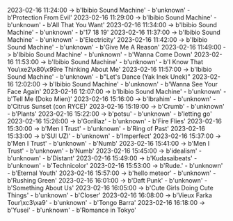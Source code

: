 2023-02-16 11:24:00 -> b'Ibibio Sound Machine' - b'unknown' - b'Protection From Evil'
2023-02-16 11:29:00 -> b'Ibibio Sound Machine' - b'unknown' - b'All That You Want'
2023-02-16 11:34:00 -> b'Ibibio Sound Machine' - b'unknown' - b'17 18 19'
2023-02-16 11:37:00 -> b'Ibibio Sound Machine' - b'unknown' - b'Electricity'
2023-02-16 11:42:00 -> b'Ibibio Sound Machine' - b'unknown' - b'Give Me A Reason'
2023-02-16 11:49:00 -> b'Ibibio Sound Machine' - b'unknown' - b'Wanna Come Down'
2023-02-16 11:53:00 -> b'Ibibio Sound Machine' - b'unknown' - b'I Know That You\xe2\x80\x99re Thinking About Me'
2023-02-16 11:57:00 -> b'Ibibio Sound Machine' - b'unknown' - b"Let's Dance (Yak Inek Unek)"
2023-02-16 12:02:00 -> b'Ibibio Sound Machine' - b'unknown' - b'Wanna See Your Face Again'
2023-02-16 12:07:00 -> b'Ibibio Sound Machine' - b'unknown' - b'Tell Me (Doko Mien)'
2023-02-16 15:16:00 -> b'Ibrahim' - b'unknown' - b'Citrus Sunset (con RYCE)'
2023-02-16 15:19:00 -> b'Crumb' - b'unknown' - b'Plants'
2023-02-16 15:22:00 -> b'potsu' - b'unknown' - b'letting go'
2023-02-16 15:26:00 -> b'Gorillaz' - b'unknown' - b'Fire Flies'
2023-02-16 15:30:00 -> b'Men I Trust' - b'unknown' - b'Ring of Past'
2023-02-16 15:33:00 -> b'SUI UZI' - b'unknown' - b'Imperfect'
2023-02-16 15:37:00 -> b'Men I Trust' - b'unknown' - b'Numb'
2023-02-16 15:41:00 -> b'Men I Trust' - b'unknown' - b'Numb'
2023-02-16 15:45:00 -> b'idealism' - b'unknown' - b'Distant'
2023-02-16 15:49:00 -> b'Kudasaibeats' - b'unknown' - b'Technicolor'
2023-02-16 15:53:00 -> b'Rude.' - b'unknown' - b'Eternal Youth'
2023-02-16 15:57:00 -> b'hello meteor' - b'unknown' - b'Rushing Green'
2023-02-16 16:01:00 -> b'Daft Punk' - b'unknown' - b'Something About Us'
2023-02-16 16:05:00 -> b'Cute Girls Doing Cute Things' - b'unknown' - b'Closer'
2023-02-16 16:08:00 -> b'Vieux Farka Tour\xc3\xa9' - b'unknown' - b'Tongo Barra'
2023-02-16 16:18:00 -> b'Yusei' - b'unknown' - b'Romance in Tokyo'
